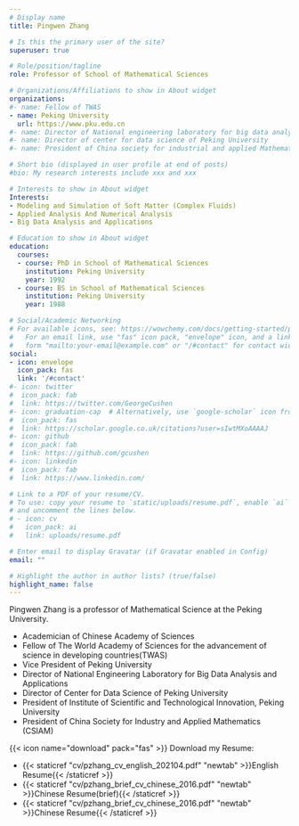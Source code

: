 ```yaml
---
# Display name
title: Pingwen Zhang

# Is this the primary user of the site?
superuser: true

# Role/position/tagline
role: Professor of School of Mathematical Sciences

# Organizations/Affiliations to show in About widget
organizations:
#- name: Fellow of TWAS
- name: Peking University
  url: https://www.pku.edu.cn
#- name: Director of National engineering laboratory for big data analysis and applications
#- name: Director of center for data science of Peking University
#- name: President of China society for industrial and applied Mathematics

# Short bio (displayed in user profile at end of posts)
#bio: My research interests include xxx and xxx

# Interests to show in About widget
Interests:
- Modeling and Simulation of Soft Matter (Complex Fluids)
- Applied Analysis And Numerical Analysis
- Big Data Analysis and Applications

# Education to show in About widget
education:
  courses:
  - course: PhD in School of Mathematical Sciences
    institution: Peking University
    year: 1992
  - course: BS in School of Mathematical Sciences
    institution: Peking University
    year: 1988

# Social/Academic Networking
# For available icons, see: https://wowchemy.com/docs/getting-started/page-builder/#icons
#   For an email link, use "fas" icon pack, "envelope" icon, and a link in the
#   form "mailto:your-email@example.com" or "/#contact" for contact widget.
social:
- icon: envelope
  icon_pack: fas
  link: '/#contact'
#- icon: twitter
#  icon_pack: fab
#  link: https://twitter.com/GeorgeCushen
#- icon: graduation-cap  # Alternatively, use `google-scholar` icon from `ai` icon pack
#  icon_pack: fas
#  link: https://scholar.google.co.uk/citations?user=sIwtMXoAAAAJ
#- icon: github
#  icon_pack: fab
#  link: https://github.com/gcushen
#- icon: linkedin
#  icon_pack: fab
#  link: https://www.linkedin.com/

# Link to a PDF of your resume/CV.
# To use: copy your resume to `static/uploads/resume.pdf`, enable `ai` icons in `params.toml`, 
# and uncomment the lines below.
# - icon: cv
#   icon_pack: ai
#   link: uploads/resume.pdf

# Enter email to display Gravatar (if Gravatar enabled in Config)
email: ""

# Highlight the author in author lists? (true/false)
highlight_name: false
---
```

Pingwen Zhang is a professor of Mathematical Science at the Peking University.

- Academician of Chinese Academy of Sciences
- Fellow of The World Academy of Sciences for the advancement of science in developing countries(TWAS)
- Vice President of Peking University
- Director of National Engineering Laboratory for Big Data Analysis and Applications
- Director of Center for Data Science of Peking University
- President of Institute of Scientific and Technological Innovation, Peking University
- President of China Society for Industry and Applied Mathematics (CSIAM)


{{< icon name="download" pack="fas" >}} Download my Resume:
- {{< staticref "cv/pzhang_cv_english_202104.pdf" "newtab" >}}English Resume{{< /staticref >}}
- {{< staticref "cv/pzhang_brief_cv_chinese_2016.pdf" "newtab" >}}Chinese Resume(brief){{< /staticref >}}
- {{< staticref "cv/pzhang_brief_cv_chinese_2016.pdf" "newtab" >}}Chinese Resume{{< /staticref >}}
